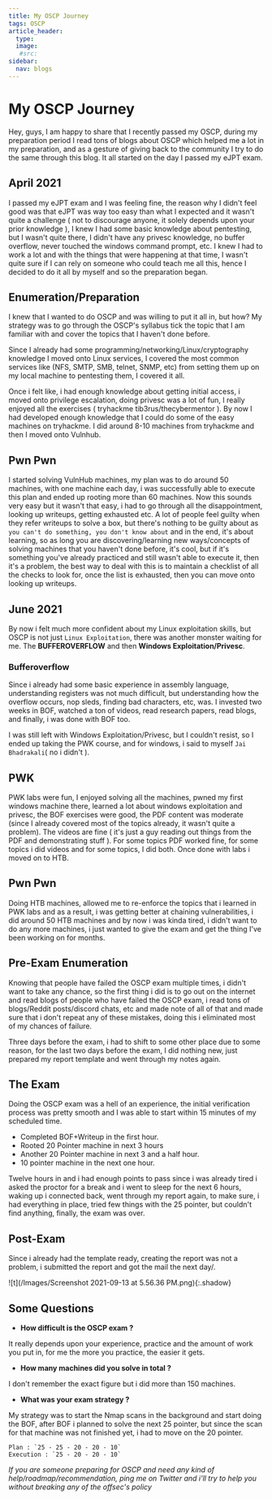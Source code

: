 ```yaml
---
title: My OSCP Journey
tags: OSCP
article_header:
  type: 
  image:
   #src: 
sidebar: 
  nav: blogs
---
```


# My OSCP Journey 

Hey, guys, I am happy to share that I recently passed my OSCP, during my preparation period I read tons of blogs about OSCP which helped me a lot in my preparation, and as a gesture of giving back to the community I try to do the same through this blog. It all started on the day I passed my eJPT exam.

## April 2021
I passed my eJPT exam and I was feeling fine, the reason why I didn't feel good was that eJPT was way too easy than what I expected and it wasn't quite a challenge ( not to discourage anyone, it solely depends upon your prior knowledge ), I knew I had some basic knowledge about pentesting, but I wasn't quite there, I didn't have any privesc knowledge, no buffer overflow, never touched the windows command prompt, etc. I knew I had to work a lot and with the things that were happening at that time, I wasn't quite sure if I can rely on someone who could teach me all this, hence I decided to do it all by myself and so the preparation began. 

## Enumeration/Preparation
I knew that I wanted to do OSCP and was willing to put it all in, but how? 
My strategy was to go through the OSCP's syllabus tick the topic that I am familiar with and cover the topics that I haven't done before. 

Since I already had some programming/networking/Linux/cryptography knowledge I moved onto Linux services, I covered the most common services like (NFS, SMTP, SMB, telnet, SNMP, etc) from setting them up on my local machine to pentesting them, I covered it all. 

Once i felt like, i had enough knowledge about getting initial access, i moved onto privilege escalation, doing privesc was a lot of fun, I really enjoyed all the exercises ( tryhackme tib3rus/thecybermentor ). By now I had developed enough knowledge that I could do some of the easy machines on tryhackme. I did around 8-10 machines from tryhackme and then I moved onto Vulnhub.

## Pwn Pwn 
I started solving VulnHub machines, my plan was to do around 50 machines, with one machine each day,  i was successfully able to execute this plan and ended up rooting more than 60 machines. 
Now this sounds very easy but it wasn't that easy, i had to go through all the disappointment, looking up writeups, getting exhausted etc.
A lot of people feel guilty when they refer writeups to solve a box, but there's nothing to be guilty about as `you can't do something, you don't know about` and in the end, it's about learning, so as long you are discovering/learning new ways/concepts of solving machines that you haven't done before, it's cool, but if it's something you've already practiced and still wasn't able to execute it, then it's a problem, the best way to deal with this is to maintain a checklist of all the checks to look for, once the list is exhausted, then you can move onto looking up writeups. 

## June 2021
By now i felt much more confident about my Linux exploitation skills, but OSCP is not just `Linux Exploitation`, there was another monster waiting for me. The **BUFFEROVERFLOW** and then **Windows Exploitation/Privesc**.

### Bufferoverflow
Since i already had some basic experience in assembly language, understanding registers was not much difficult, but understanding how the overflow occurs, nop sleds, finding bad characters, etc, was. I invested two weeks in BOF, watched a ton of videos, read research papers, read blogs, and finally, i was done with BOF too.

I was still left with Windows Exploitation/Privesc, but I couldn't resist, so I ended up taking the PWK course, and for windows, i said to myself `Jai Bhadrakali`( no i didn't ).

## PWK
PWK labs were fun, I enjoyed solving all the machines, pwned my first windows machine there, learned a lot about windows exploitation and privesc, the BOF exercises were good, the PDF content was moderate (since I already covered most of the topics already, it wasn't quite a problem). The videos are fine ( it's just a guy reading out things from the PDF and demonstrating stuff ). For some topics PDF worked fine, for some topics i did videos and for some topics, I did both. Once done with labs i moved on to HTB.

## Pwn Pwn
Doing HTB machines, allowed me to re-enforce the topics that i learned in PWK labs and as a result, i was getting better at chaining vulnerabilities, i did around 50 HTB machines and by now i was kinda tired, i didn't want to do any more machines, i just wanted to give the exam and get the thing I've been working on for months.

## Pre-Exam Enumeration
Knowing that people have failed the OSCP exam multiple times, i didn't want to take any chance, so the first thing i did is to go out on the internet and read blogs of people who have failed the OSCP exam, i read tons of blogs/Reddit posts/discord chats, etc and made note of all of that and made sure that i don't repeat any of these mistakes, doing this i eliminated most of my chances of failure. 

Three days before the exam, i had to shift to some other place due to some reason, for the last two days before the exam, I did nothing new, just prepared my report template and went through my notes again.

## The Exam
Doing the OSCP exam was a hell of an experience, the initial verification process was pretty smooth and I was able to start within 15 minutes of my scheduled time.

- Completed BOF+Writeup in the first hour.
- Rooted 20 Pointer machine in next 3 hours
- Another 20 Pointer machine in next 3 and a half hour.
- 10 pointer machine in the next one hour.

Twelve hours in and i had enough points to pass since i was already tired i asked the proctor for a break and i went to sleep for the next 6 hours, waking up i connected back, went through my report again, to make sure, i had everything in place, tried few things with the 25 pointer, but couldn't find anything, finally, the exam was over.

## Post-Exam
Since i already had the template ready, creating the report was not a problem, i submitted the report and got the mail the next day/.

![t](/Images/Screenshot 2021-09-13 at 5.56.36 PM.png){:.shadow}


## Some Questions
- **How difficult is the OSCP exam ?**

It really depends upon your experience, practice and the amount of work you put in, for me the more you practice, the easier it gets.

- **How many machines did you solve in total ?**

I don't remember the exact figure but i did more than 150 machines.

- **What was your exam strategy ?**

My strategy was to start the Nmap scans in the background and start doing the BOF, after BOF i planned to solve the next 25 pointer, but since the scan for that machine was not finished yet, i had to move on the 20 pointer.
	
	Plan : `25 - 25 - 20 - 20 - 10`
	Execution : `25 - 20 - 20 - 10`


*If you are someone preparing for OSCP and need any kind of help/roadmap/recommendation, ping me on Twitter and i'll try to help you without breaking any of the offsec's policy*